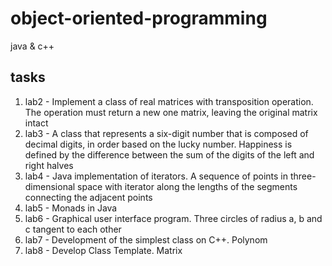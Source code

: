 # object-oriented-programming
java &amp; c++
## tasks
1. lab2 - Implement a class of real matrices with transposition operation. The operation must return a new one matrix, leaving the original matrix intact
2. lab3 - A class that represents a six-digit number that is composed of decimal digits, in order based on the lucky number. Happiness is defined by the difference between the sum of the digits of the left and right halves
3. lab4 - Java implementation of iterators. A sequence of points in three-dimensional space with iterator along the lengths of the segments connecting the adjacent points
4. lab5 - Monads in Java
5. lab6 - Graphical user interface program. Three circles of radius a, b and c tangent to each other
6. lab7 - Development of the simplest class on C++. Polynom
7. lab8 - Develop Class Template. Matrix